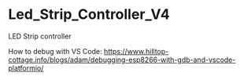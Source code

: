 # Led_Strip_Controller_V4
LED Strip controller


How to debug with VS Code: https://www.hilltop-cottage.info/blogs/adam/debugging-esp8266-with-gdb-and-vscode-platformio/